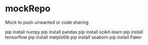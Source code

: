 # mockRepo
Mock to push unwanted or code sharing


pip install numpy
pip install pandas
pip install scikit-learn
pip install tensorflow
pip install matplotlib
pip install seaborn
pip install Faker
